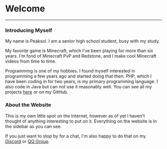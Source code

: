 # Welcome
---
### Introducing Myself
My name is Peaksol. I am a senior high school student, busy with my study.

My favorite game is Minecraft, which I've been playing for more than six years. I'm fond of Minecraft PvP and Redstone, and I make cool Minecraft videos from time to time.

Programming is one of my hobbies. I found myself interested in programming a few years ago and started doing that then. PHP, which I have been coding in for two years, is my primary programming language. I also code in Java but can not use it reasonably well. You can see all my projects [here](/en/projects.md) or on my GitHub.


### About the Website
This is my own little spot on the Internet, however as of yet I haven't thought of anything interesting to put on it. Everything on the website is in the sidebar as you can see.

If you just want to stop by for a chat, I'm also happy to do that on my [Discord](https://aka.peaksol.fun/discord) or [QQ Group](https://aka.peaksol.fun/qq).